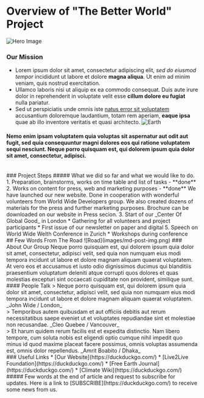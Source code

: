 # Overview of "The Better World" Project
![Hero Image](images/md-post-hero.png)
### Our Mission
* Lorem ipsum dolor sit amet, consectetur adipiscing elit, _sed do eiusmod tempor_ incididunt ut labore et dolore **magna aliqua**. Ut enim ad minim veniam, quis nostrud exercitation.   
* Ullamco laboris nisi ut aliquip ex ea commodo consequat. Duis aute irure dolor in reprehenderit in voluptate velit esse **cillum dolore eu fugiat** nulla pariatur.  
* Sed ut perspiciatis unde omnis iste [natus error sit voluptatem](https://duckduckgo.com/) accusantium doloremque laudantium, totam rem aperiam, **eaque ipsa** quae ab illo inventore veritatis et quasi architecto.
![Earth](images/md-post-earth.png)
#### Nemo enim ipsam voluptatem quia voluptas sit aspernatur aut odit aut fugit, sed quia consequuntur magni dolores eos qui ratione voluptatem sequi nesciunt. Neque porro quisquam est, qui dolorem ipsum quia dolor sit amet, consectetur, adipisci.
<br>
### Project Steps
##### What we did so far and what we would like to do.
1. Preparation, brainstorms, works on time table and list of tasks - **done**
2. Works on content for press, web and marketing purposes - **done**
We have launched our new website. Done in cooperation with wonderful volunteers from World Wide Developers group. We also created dozens of materials for the press and further marketing purposes. Brochure can be downloaded on our website in Press secion.
3. Start of our _Center Of Global Good_ in London
* Gathering for all volunteers and project participants
* First issue of our newsletter on paper and digital
5. Speech on World Wide Welth Conference in Zurich
* Workshops during conference
<br>
## Few Words From The Road
![Road](images/md-post-img.png)
### About Our Group
Neque porro quisquam est, qui dolorem ipsum quia dolor sit amet, consectetur, adipisci velit, sed quia non numquam eius modi tempora incidunt ut labore et dolore magnam aliquam quaerat voluptatem.
At vero eos et accusamus et iusto odio dignissimos ducimus qui blanditiis praesentium voluptatum deleniti atque corrupti quos dolores et quas molestias excepturi sint occaecati cupiditate non provident, similique sunt.
#### People Talk
> Neque porro quisquam est, qui dolorem ipsum quia dolor sit amet, consectetur, adipisci velit, sed quia non numquam eius modi tempora incidunt ut labore et dolore magnam aliquam quaerat voluptatem.
_John Wide / London_
<br>
> Temporibus autem quibusdam et aut officiis debitis aut rerum necessitatibus saepe eveniet ut et voluptates repudiandae sint et molestiae non recusandae.
_Cleo Quebee / Vancouver_
<br>
> Et harum quidem rerum facilis est et expedita distinctio. Nam libero tempore, cum soluta nobis est eligendi optio cumque nihil impedit quo minus id quod maxime placeat facere possimus, omnis voluptas assumenda est, omnis dolor repellendus.
_Amrit Boabito / Dhaka_
<br>
### Useful Links
* [Our Website](https://duckduckgo.com/)
* [Live2Live Foundation](https://duckduckgo.com/)
* [Free Earth Journal](https://duckduckgo.com/)
* [Climate Wiki](https://duckduckgo.com/)
<br>
##### Few words at the end of article and request to subscribe for updates. Here is a link to [SUBSCRIBE](https://duckduckgo.com/) to receive some news from us.
